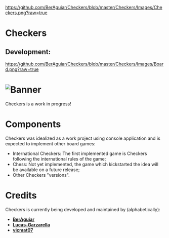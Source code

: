 https://github.com/BerAguiar/Checkers/blob/master/Checkers/Images/Checkers.png?raw=true

# Checkers
## Development:

https://github.com/BerAguiar/Checkers/blob/master/Checkers/Images/Board.png?raw=true


![Banner](Images/Checkers.png?raw=true)
=====

Checkers is a work in progress!

Components
=====

Checkers was idealized as a work project using console application and is expected to implement other board games:

* International Checkers: The first implemented game is Checkers  following the international rules of the game;
* Chess: Not yet implemented, the game which kickstarted the idea will be available on a future release;
* Other Checkers "versions".

Credits
=====

Checkers is currently being developed and maintained by (alphabetically):

* [__BerAguiar__ ](https://github.com/BerAguiar)
* [__Lucas-Garzarella__](https://github.com/Lucas-Garzarella)
* [__vicmat07__](https://github.com/vicmat07)
